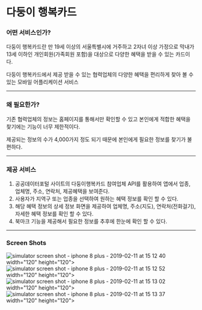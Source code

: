 # 다둥이 행복카드

### 어떤 서비스인가?

다둥이 행복카드란 만 19세 이상의 서울특별시에 거주하고 2자녀 이상 가정으로 막내가 13세 이하인 개인회원(가족회원 포함)을 대상으로 다양한 혜택을 받을 수 있는 카드이다.

다둥이 행복카드에서 제공 받을 수 있는 협력업체의 다양한 혜택을 편리하게 찾아 볼 수 있는 모바일 어플리케이션 서비스

---

### 왜 필요한가?

기존 협력업체의 정보는 홈페이지를 통해서만 확인할 수 있고 본인에게 적합한 혜택을 찾기에는 기능이 너무 제한적이다.

제공되는 정보의 수가 4,000가지 정도 되기 때문에 본인에게 필요한 정보를 찾기가 불편하다.

---

### 제공 서비스

1. 공공데이터포털 사이트의 다둥이행복카드 참여업체 API를 활용하여 앱에서 업종, 업체명, 주소, 연락처, 제공혜택을 보여준다.
2. 사용자가 지역구 또는 업종을 선택하여 원하는 혜택 정보를 확인 할 수 있다.
3. 해당 혜택 정보의 상세 정보 화면을 제공하여 업체명, 주소(지도), 연락처(전화걸기), 자세한 혜택 정보를 확인 할 수 있다.
4. 북마크 기능을 제공해서 필요한 정보를 추후에 한눈에 확인 할 수 있다.

---

### Screen Shots
![simulator screen shot - iphone 8 plus - 2019-02-11 at 15 12 40](https://user-images.githubusercontent.com/35838578/52617338-c9840280-2ede-11e9-8dd7-66b3b5a3b74f.png) width="120" height="120">
![simulator screen shot - iphone 8 plus - 2019-02-11 at 15 12 52](https://user-images.githubusercontent.com/35838578/52617346-cee14d00-2ede-11e9-9f57-224a369fea77.png) width="120" height="120">
![simulator screen shot - iphone 8 plus - 2019-02-11 at 15 13 02](https://user-images.githubusercontent.com/35838578/52617354-d6085b00-2ede-11e9-914b-d0087dc77765.png) width="120" height="120">
![simulator screen shot - iphone 8 plus - 2019-02-11 at 15 13 37](https://user-images.githubusercontent.com/35838578/52617386-fd5f2800-2ede-11e9-9265-d9d51979d2ae.png) width="120" height="120">
